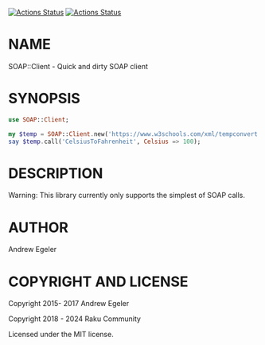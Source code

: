 [![Actions Status](https://github.com/raku-community-modules/SOAP-Client/actions/workflows/linux.yml/badge.svg)](https://github.com/raku-community-modules/SOAP-Client/actions) [![Actions Status](https://github.com/raku-community-modules/SOAP-Client/actions/workflows/macos.yml/badge.svg)](https://github.com/raku-community-modules/SOAP-Client/actions)

NAME
====

SOAP::Client - Quick and dirty SOAP client

SYNOPSIS
========

```raku
use SOAP::Client;

my $temp = SOAP::Client.new('https://www.w3schools.com/xml/tempconvert.asmx?WSDL');
say $temp.call('CelsiusToFahrenheit', Celsius => 100);
```

DESCRIPTION
===========

Warning: This library currently only supports the simplest of SOAP calls.

AUTHOR
======

Andrew Egeler

COPYRIGHT AND LICENSE
=====================

Copyright 2015- 2017 Andrew Egeler

Copyright 2018 - 2024 Raku Community

Licensed under the MIT license.

